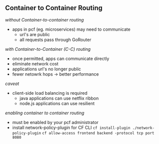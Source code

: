 ## Container to Container Routing
*without Container-to-container routing*
- apps in pcf (eg. microservices) may need to communicate
	- url's are public
	- all requests pass through GoRouter

*with Container-to-Container (C-C) routing*
- once permitted, apps can communicate directly
- eliminate network cost
- applications url's no longer public
- fewer netowrk hops -> better performance

*caveat*
- client-side load balancing is required
	- java applications can use netflix ribbon
	- node.js applications can use resilient

*enabling container to container routing*
- must be enabled by your pcf administrator
- install network-policy-plugin for CF CLI
`cf install-plugin ./network-policy-plugin`
`cf allow-access frontend backend -protocol tcp port 8080`